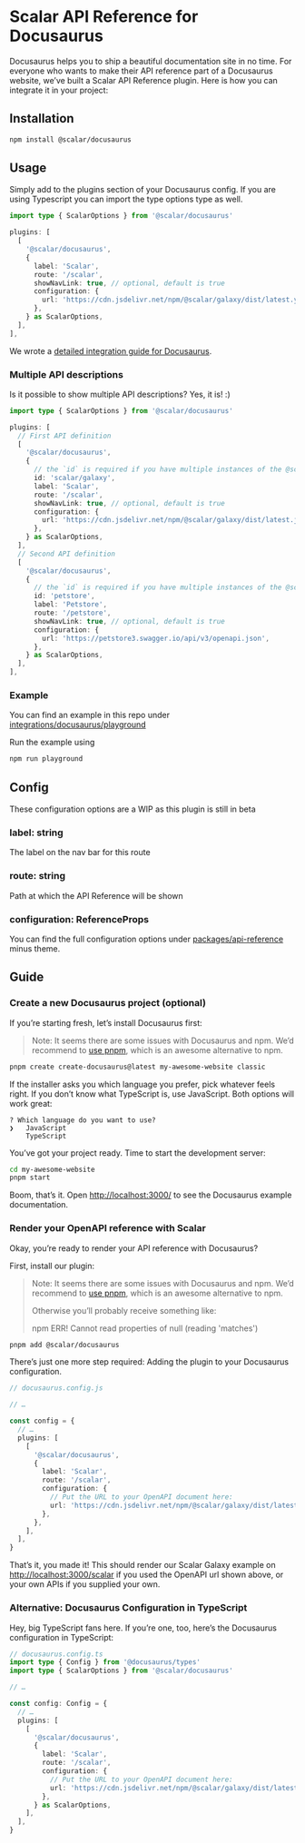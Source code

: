 # Scalar API Reference for Docusaurus

Docusaurus helps you to ship a beautiful documentation site in no time. For everyone who wants to make their API reference part of a Docusaurus website, we’ve built a Scalar API Reference plugin. Here is how you can integrate it in your project:

## Installation

```bash
npm install @scalar/docusaurus
```

## Usage

Simply add to the plugins section of your Docusaurus config. If you are using Typescript you can import the type options type as well.

```ts
import type { ScalarOptions } from '@scalar/docusaurus'

plugins: [
  [
    '@scalar/docusaurus',
    {
      label: 'Scalar',
      route: '/scalar',
      showNavLink: true, // optional, default is true
      configuration: {
        url: 'https://cdn.jsdelivr.net/npm/@scalar/galaxy/dist/latest.yaml',
      },
    } as ScalarOptions,
  ],
],
```

We wrote a [detailed integration guide for Docusaurus](https://github.com/scalar/scalar/tree/main/documentation/integrations/docusaurus.md).

### Multiple API descriptions

Is it possible to show multiple API descriptions? Yes, it is! :)

```ts
import type { ScalarOptions } from '@scalar/docusaurus'

plugins: [
  // First API definition
  [
    '@scalar/docusaurus',
    {
      // the `id` is required if you have multiple instances of the @scalar/docusaurus plugin
      id: 'scalar/galaxy',
      label: 'Scalar',
      route: '/scalar',
      showNavLink: true, // optional, default is true
      configuration: {
        url: 'https://cdn.jsdelivr.net/npm/@scalar/galaxy/dist/latest.json',
      },
    } as ScalarOptions,
  ],
  // Second API definition
  [
    '@scalar/docusaurus',
    {
      // the `id` is required if you have multiple instances of the @scalar/docusaurus plugin
      id: 'petstore',
      label: 'Petstore',
      route: '/petstore',
      showNavLink: true, // optional, default is true
      configuration: {
        url: 'https://petstore3.swagger.io/api/v3/openapi.json',
      },
    } as ScalarOptions,
  ],
],
```

### Example

You can find an example in this repo under [integrations/docusaurus/playground](https://github.com/scalar/scalar/tree/main/integrations/docusaurus/playground)

Run the example using

```bash
npm run playground
```

## Config

These configuration options are a WIP as this plugin is still in beta

### label: string

The label on the nav bar for this route

### route: string

Path at which the API Reference will be shown

### configuration: ReferenceProps

You can find the full configuration options under
[packages/api-reference](https://github.com/scalar/scalar/tree/main/packages/api-reference)
minus theme.

## Guide

### Create a new Docusaurus project (optional)

If you’re starting fresh, let’s install Docusaurus first:

> Note: It seems there are some issues with Docusaurus and npm. We’d recommend to [use pnpm](https://pnpm.io/installation), which is an awesome alternative to npm.

```bash
pnpm create create-docusaurus@latest my-awesome-website classic
```

If the installer asks you which language you prefer, pick whatever feels right. If you don’t know what TypeScript is, use JavaScript. Both options will work great:

```plaintext
? Which language do you want to use?
❯   JavaScript
    TypeScript
```

You’ve got your project ready. Time to start the development server:

```bash
cd my-awesome-website
pnpm start
```

Boom, that’s it. Open <http://localhost:3000/> to see the Docusaurus example documentation.

### Render your OpenAPI reference with Scalar

Okay, you’re ready to render your API reference with Docusaurus?

First, install our plugin:

> Note: It seems there are some issues with Docusaurus and npm. We’d recommend to [use pnpm](https://pnpm.io/installation), which is an awesome alternative to npm.
>
> Otherwise you’ll probably receive something like:
>
> npm ERR! Cannot read properties of null (reading 'matches')

```bash
pnpm add @scalar/docusaurus
```

There’s just one more step required: Adding the plugin to your Docusaurus configuration.

```ts
// docusaurus.config.js

// …

const config = {
  // …
  plugins: [
    [
      '@scalar/docusaurus',
      {
        label: 'Scalar',
        route: '/scalar',
        configuration: {
          // Put the URL to your OpenAPI document here:
          url: 'https://cdn.jsdelivr.net/npm/@scalar/galaxy/dist/latest.json',
        },
      },
    ],
  ],
}
```

That’s it, you made it! This should render our Scalar Galaxy example on <http://localhost:3000/scalar> if you used the OpenAPI url shown above, or your own APIs if you supplied your own.

### Alternative: Docusaurus Configuration in TypeScript

Hey, big TypeScript fans here. If you’re one, too, here’s the Docusaurus configuration in TypeScript:

```ts
// docusaurus.config.ts
import type { Config } from '@docusaurus/types'
import type { ScalarOptions } from '@scalar/docusaurus'

// …

const config: Config = {
  // …
  plugins: [
    [
      '@scalar/docusaurus',
      {
        label: 'Scalar',
        route: '/scalar',
        configuration: {
          // Put the URL to your OpenAPI document here:
          url: 'https://cdn.jsdelivr.net/npm/@scalar/galaxy/dist/latest.json',
        },
      } as ScalarOptions,
    ],
  ],
}
```
